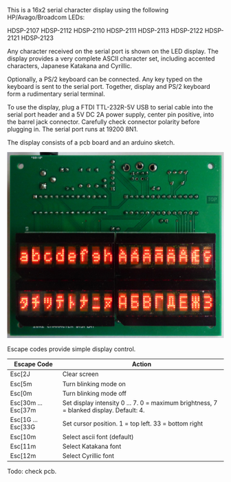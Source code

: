 This is a 16x2 serial character display using the following HP/Avago/Broadcom LEDs:

HDSP-2107 HDSP-2112 HDSP-2110 HDSP-2111 HDSP-2113
          HDSP-2122           HDSP-2121 HDSP-2123 

Any character received on the serial port is shown on the LED display.
The display provides a very complete ASCII character set, including accented characters, Japanese Katakana and Cyrillic. 

Optionally, a PS/2 keyboard can be connected. Any key typed on the keyboard is sent to the serial port. Together, display and PS/2 keyboard form a rudimentary serial terminal.

To use the display, plug a FTDI TTL-232R-5V USB to serial cable into the serial port header and a 5V DC 2A power supply, center pin positive, into the barrel jack connector.  Carefully check connector polarity before plugging in. The serial port runs at 19200 8N1.

The display consists of a pcb board and an arduino sketch.

![Retroleds](doc/16x2display.jpg?raw=true "Picture of HDSP-21xx 5x7 LED display showing ascii, extended ascii, Japanese Katakana and Cyrillic characters.")

Escape codes provide simple display control.

Escape Code|Action
-----------|------
Esc[2J|		     Clear screen
Esc[5m|              Turn blinking mode on
Esc[0m|              Turn blinking mode off
Esc[30m ... Esc[37m| Set display intensity 0 ... 7. 0 = maximum brightness, 7 = blanked display. Default: 4.
Esc[1G ... Esc[33G|  Set cursor position. 1 = top left. 33 = bottom right
Esc[10m|             Select ascii font (default)
Esc[11m|             Select Katakana font
Esc[12m|             Select Cyrillic font

Todo: check pcb.


